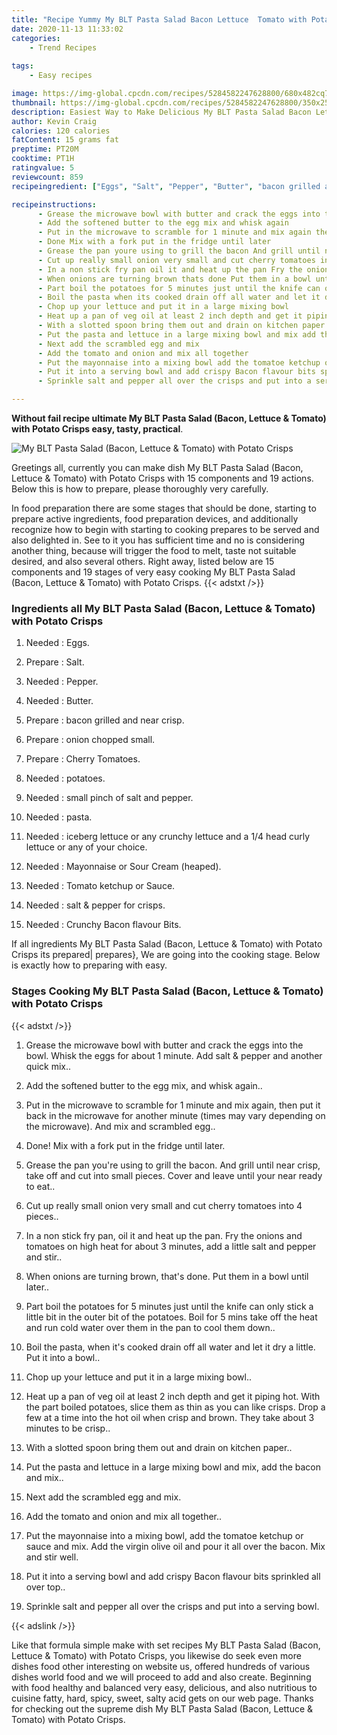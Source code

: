 ```yaml
---
title: "Recipe Yummy My BLT Pasta Salad Bacon Lettuce  Tomato with Potato Crisps"
date: 2020-11-13 11:33:02
categories:
    - Trend Recipes
    
tags:
    - Easy recipes

image: https://img-global.cpcdn.com/recipes/5284582247628800/680x482cq70/my-blt-pasta-salad-bacon-lettuce-tomato-with-potato-crisps-recipe-main-photo.jpg
thumbnail: https://img-global.cpcdn.com/recipes/5284582247628800/350x250cq70/my-blt-pasta-salad-bacon-lettuce-tomato-with-potato-crisps-recipe-main-photo.jpg
description: Easiest Way to Make Delicious My BLT Pasta Salad Bacon Lettuce  Tomato with Potato Crisps with 15 ingredients and 19 stages of easy cooking.
author: Kevin Craig
calories: 120 calories
fatContent: 15 grams fat
preptime: PT20M
cooktime: PT1H
ratingvalue: 5
reviewcount: 859
recipeingredient: ["Eggs", "Salt", "Pepper", "Butter", "bacon grilled and near crisp", "onion chopped small", "Cherry Tomatoes", "potatoes", "small pinch of salt and pepper", "pasta", "iceberg lettuce or any crunchy lettuce and a 14 head curly lettuce or any of your choice", "Mayonnaise or Sour Cream heaped", "Tomato ketchup or Sauce", "salt  pepper for crisps", "Crunchy Bacon flavour Bits"]

recipeinstructions: 
      - Grease the microwave bowl with butter and crack the eggs into the bowl Whisk the eggs for about 1 minute Add salt  pepper and another quick mix 
      - Add the softened butter to the egg mix and whisk again 
      - Put in the microwave to scramble for 1 minute and mix again then put it back in the microwave for another minute times may vary depending on the microwave And mix and scrambled egg 
      - Done Mix with a fork put in the fridge until later 
      - Grease the pan youre using to grill the bacon And grill until near crisp take off and cut into small pieces Cover and leave until your near ready to eat 
      - Cut up really small onion very small and cut cherry tomatoes into 4 pieces 
      - In a non stick fry pan oil it and heat up the pan Fry the onions and tomatoes on high heat for about 3 minutes add a little salt and pepper and stir 
      - When onions are turning brown thats done Put them in a bowl until later 
      - Part boil the potatoes for 5 minutes just until the knife can only stick a little bit in the outer bit of the potatoes Boil for 5 mins take off the heat and run cold water over them in the pan to cool them down 
      - Boil the pasta when its cooked drain off all water and let it dry a little Put it into a bowl 
      - Chop up your lettuce and put it in a large mixing bowl 
      - Heat up a pan of veg oil at least 2 inch depth and get it piping hot With the part boiled potatoes slice them as thin as you can like crisps Drop a few at a time into the hot oil when crisp and brown They take about 3 minutes to be crisp 
      - With a slotted spoon bring them out and drain on kitchen paper 
      - Put the pasta and lettuce in a large mixing bowl and mix add the bacon and mix 
      - Next add the scrambled egg and mix 
      - Add the tomato and onion and mix all together 
      - Put the mayonnaise into a mixing bowl add the tomatoe ketchup or sauce and mix Add the virgin olive oil and pour it all over the bacon Mix and stir well 
      - Put it into a serving bowl and add crispy Bacon flavour bits sprinkled all over top 
      - Sprinkle salt and pepper all over the crisps and put into a serving bowl

---
```




**Without fail recipe ultimate My BLT Pasta Salad (Bacon, Lettuce &amp; Tomato) with Potato Crisps easy, tasty, practical**. 


![My BLT Pasta Salad (Bacon, Lettuce &amp; Tomato) with Potato Crisps](https://img-global.cpcdn.com/recipes/5284582247628800/680x482cq70/my-blt-pasta-salad-bacon-lettuce-tomato-with-potato-crisps-recipe-main-photo.jpg "My BLT Pasta Salad (Bacon, Lettuce &amp; Tomato) with Potato Crisps")




Greetings all, currently you can make dish My BLT Pasta Salad (Bacon, Lettuce &amp; Tomato) with Potato Crisps with 15 components and 19 actions. Below this is how to prepare, please thoroughly very carefully.

In food preparation there are some stages that should be done, starting to prepare active ingredients, food preparation devices, and additionally recognize how to begin with starting to cooking prepares to be served and also delighted in. See to it you has sufficient time and no is considering another thing, because will trigger the food to melt, taste not suitable desired, and also several others. Right away, listed below are 15 components and 19 stages of very easy cooking My BLT Pasta Salad (Bacon, Lettuce &amp; Tomato) with Potato Crisps.
{{< adstxt />}}

### Ingredients all My BLT Pasta Salad (Bacon, Lettuce &amp; Tomato) with Potato Crisps


1. Needed  : Eggs.

1. Prepare  : Salt.

1. Needed  : Pepper.

1. Needed  : Butter.

1. Prepare  : bacon grilled and near crisp.

1. Prepare  : onion chopped small.

1. Prepare  : Cherry Tomatoes.

1. Needed  : potatoes.

1. Needed  : small pinch of salt and pepper.

1. Needed  : pasta.

1. Needed  : iceberg lettuce or any crunchy lettuce and a 1/4 head curly lettuce or any of your choice.

1. Needed  : Mayonnaise or Sour Cream (heaped).

1. Needed  : Tomato ketchup or Sauce.

1. Needed  : salt &amp; pepper for crisps.

1. Needed  : Crunchy Bacon flavour Bits.



If all ingredients My BLT Pasta Salad (Bacon, Lettuce &amp; Tomato) with Potato Crisps its prepared| prepares}, We are going into the cooking stage. Below is exactly how to preparing with easy.

### Stages Cooking My BLT Pasta Salad (Bacon, Lettuce &amp; Tomato) with Potato Crisps

{{< adstxt />}}


1. Grease the microwave bowl with butter and crack the eggs into the bowl. Whisk the eggs for about 1 minute. Add salt &amp; pepper and another quick mix..



1. Add the softened butter to the egg mix, and whisk again..



1. Put in the microwave to scramble for 1 minute and mix again, then put it back in the microwave for another minute (times may vary depending on the microwave). And mix and scrambled egg..



1. Done! Mix with a fork put in the fridge until later.



1. Grease the pan you&#39;re using to grill the bacon. And grill until near crisp, take off and cut into small pieces. Cover and leave until your near ready to eat..



1. Cut up really small onion very small and cut cherry tomatoes into 4 pieces..



1. In a non stick fry pan, oil it and heat up the pan. Fry the onions and tomatoes on high heat for about 3 minutes, add a little salt and pepper and stir..



1. When onions are turning brown, that&#39;s done. Put them in a bowl until later..



1. Part boil the potatoes for 5 minutes just until the knife can only stick a little bit in the outer bit of the potatoes. Boil for 5 mins take off the heat and run cold water over them in the pan to cool them down..



1. Boil the pasta, when it&#39;s cooked drain off all water and let it dry a little. Put it into a bowl..



1. Chop up your lettuce and put it in a large mixing bowl..



1. Heat up a pan of veg oil at least 2 inch depth and get it piping hot. With the part boiled potatoes, slice them as thin as you can like crisps. Drop a few at a time into the hot oil when crisp and brown. They take about 3 minutes to be crisp..



1. With a slotted spoon bring them out and drain on kitchen paper..



1. Put the pasta and lettuce in a large mixing bowl and mix, add the bacon and mix..



1. Next add the scrambled egg and mix.



1. Add the tomato and onion and mix all together..



1. Put the mayonnaise into a mixing bowl, add the tomatoe ketchup or sauce and mix. Add the virgin olive oil and pour it all over the bacon. Mix and stir well.



1. Put it into a serving bowl and add crispy Bacon flavour bits sprinkled all over top..



1. Sprinkle salt and pepper all over the crisps and put into a serving bowl.





{{< adslink />}}

Like that formula simple make with set recipes My BLT Pasta Salad (Bacon, Lettuce &amp; Tomato) with Potato Crisps, you likewise do seek even more dishes food other interesting on website us, offered hundreds of various dishes world food and we will proceed to add and also create. Beginning with food healthy and balanced very easy, delicious, and also nutritious to cuisine fatty, hard, spicy, sweet, salty acid gets on our web page. Thanks for checking out the supreme dish My BLT Pasta Salad (Bacon, Lettuce &amp; Tomato) with Potato Crisps.
